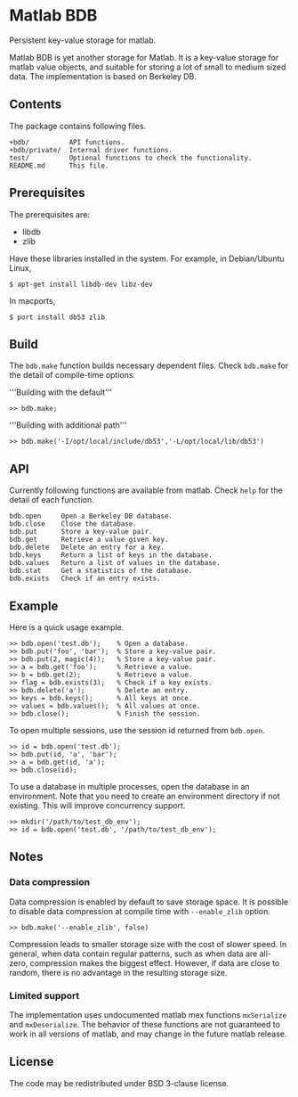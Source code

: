 Matlab BDB
==========

Persistent key-value storage for matlab.

Matlab BDB is yet another storage for Matlab. It is a key-value storage for
matlab value objects, and suitable for storing a lot of small to medium
sized data. The implementation is based on Berkeley DB.

Contents
--------

The package contains following files.

    +bdb/          API functions.
    +bdb/private/  Internal driver functions.
    test/          Optional functions to check the functionality.
    README.md      This file.

Prerequisites
-------------

The prerequisites are:

 * libdb
 * zlib

Have these libraries installed in the system. For example, in Debian/Ubuntu
Linux,

    $ apt-get install libdb-dev libz-dev

In macports,

    $ port install db53 zlib

Build
-----

The `bdb.make` function builds necessary dependent files. Check `bdb.make` for
the detail of compile-time options.

'''Building with the default'''

    >> bdb.make;

'''Building with additional path'''

    >> bdb.make('-I/opt/local/include/db53','-L/opt/local/lib/db53')

API
---

Currently following functions are available from matlab. Check `help` for the
detail of each function.

    bdb.open     Open a Berkeley DB database.
    bdb.close    Close the database.
    bdb.put      Store a key-value pair.
    bdb.get      Retrieve a value given key.
    bdb.delete   Delete an entry for a key.
    bdb.keys     Return a list of keys in the database.
    bdb.values   Return a list of values in the database.
    bdb.stat     Get a statistics of the database.
    bdb.exists   Check if an entry exists.

Example
-------

Here is a quick usage example.

    >> bdb.open('test.db');    % Open a database.
    >> bdb.put('foo', 'bar');  % Store a key-value pair.
    >> bdb.put(2, magic(4));   % Store a key-value pair.
    >> a = bdb.get('foo');     % Retrieve a value.
    >> b = bdb.get(2);         % Retrieve a value.
    >> flag = bdb.exists(3);   % Check if a key exists.
    >> bdb.delete('a');        % Delete an entry.
    >> keys = bdb.keys();      % All keys at once.
    >> values = bdb.values();  % All values at once.
    >> bdb.close();            % Finish the session.

To open multiple sessions, use the session id returned from `bdb.open`.

    >> id = bdb.open('test.db');
    >> bdb.put(id, 'a', 'bar');
    >> a = bdb.get(id, 'a');
    >> bdb.close(id);

To use a database in multiple processes, open the database in an
environment. Note that you need to create an environment directory
if not existing. This will improve concurrency support.

    >> mkdir('/path/to/test_db_env');
    >> id = bdb.open('test.db', '/path/to/test_db_env');

Notes
-----

### Data compression

Data compression is enabled by default to save storage space. It is possible
to disable data compression at compile time with `--enable_zlib` option.

    >> bdb.make('--enable_zlib', false)

Compression leads to smaller storage size with the cost of slower speed. In
general, when data contain regular patterns, such as when data are all-zero,
compression makes the biggest effect. However, if data are close to random,
there is no advantage in the resulting storage size.

### Limited support

The implementation uses undocumented matlab mex functions `mxSerialize` and
`mxDeserialize`. The behavior of these functions are not guaranteed to work in
all versions of matlab, and may change in the future matlab release.

License
-------

The code may be redistributed under BSD 3-clause license.
